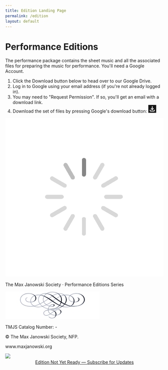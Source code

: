 ```yaml
---
title: Edition Landing Page
permalink: /edition
layout: default
---
```


<div>
  <h1 id="h1">Performance Editions</h1>
</div>

The performance package contains the sheet music and all the associated
files for preparing the music for performance. You'll need a Google Account.

1. Click the Download button below to head over to our Google Drive.
1. Log in to Google using your email address (if you're not already logged in).
1. You may need to "Request Permission".  If so, you'll get an email with a download link.
1. Download the set of files by pressing Google's download button:
   <img class="download-button" src="/images/download-button.png"/>


<div id="edition-wrapper" class="edition-wrapper">
  <img id="spinner" class="spinner" src="/images/spinner.gif" />
  <div id="view-window" class="view-window">
    <div id="page-pair" class="page-pair">
      <div id="cover-page" class="cover-page">
        <p id="head">The Max Janowski Society · Performance Editions Series</p>
        <div>
        <p id="title"></p>
        <p id="forces"></p>
        </div>
        <div>
        <p id="author"></p>
        <p id="edited"></p>
        </div>
        <p id="blurb"></p>
        <img class="page-break" src="/images/pagebreak-300x87.png" alt="pagebreak" />
        <div class="qr-code"></div>
        <div class="cover-footer">
          <p class="catalog-number">TMJS Catalog Number: <span id='id'></span>-<span id='release'></span></p>
          <p>© <span id="year"></span> The Max Janowski Society, NFP.</p>
          <p>www.maxjanowski.org</p>
        </div>
      </div>
      <div id="sheet-preview" class="sheet-preview">
        <img id="preview-image" src="#" />
      </div>
    </div>
    <center>
      <a id="zipFileUrl" class="button" href="/subscribe" target="_blank">
        Edition Not Yet Ready — Subscribe for Updates
      </a>
    </center>
  </div>
</div>

<script>
  window.onload = e => loadEditionPage(e);
</script>
